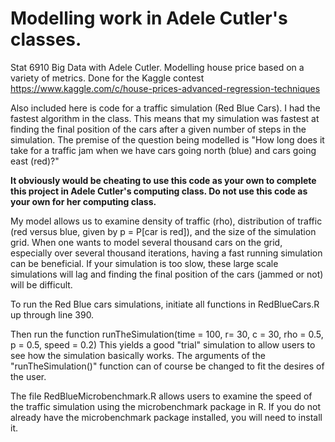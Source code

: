 # Modelling work in Adele Cutler's classes.

Stat 6910 Big Data with Adele Cutler. Modelling house price based on a variety of metrics. Done for the Kaggle contest https://www.kaggle.com/c/house-prices-advanced-regression-techniques

Also included here is code for a traffic simulation (Red Blue Cars). I had the fastest algorithm in the class. This means that my simulation was fastest at finding the final position of the cars after a given number of steps in the simulation. 
The premise of the question being modelled is "How long does it take for a traffic jam when we have cars going north (blue) and cars going east (red)?"

**It obviously would be cheating to use this code as your own to complete this project in Adele Cutler's computing class. Do not use this code as your own for her computing class.**

My model allows us to examine density of traffic (rho), distribution of traffic (red versus blue, given by p = P[car is red]), and the size of the simulation grid. 
When one wants to model several thousand cars on the grid, especially over several thousand iterations, having a fast running simulation can be beneficial. If your simulation is too slow, these large scale simulations will lag and finding the final position of the cars (jammed or not) will be difficult. 

To run the Red Blue cars simulations, initiate all functions in RedBlueCars.R up through line 390.

Then run the function runTheSimulation(time = 100, r= 30, c = 30, rho = 0.5, p = 0.5, speed = 0.2)
This yields a good "trial" simulation to allow users to see how the simulation basically works. 
The arguments of the "runTheSimulation()" function can of course be changed to fit the desires of the user.

The file RedBlueMicrobenchmark.R allows users to examine the speed of the traffic simulation using the microbenchmark package in R. If you do not already have the microbenchmark package installed, you will need to install it. 





